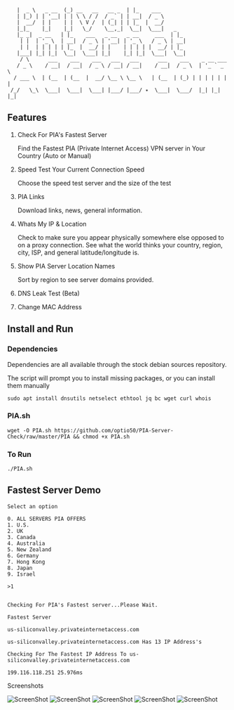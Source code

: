  
```____           _                   _                                          
   |  _ \   _ __  (_) __   __   __ _  | |_    ___                                 
   | |_) | | '__| | | \ \ / /  / _` | | __|  / _ \                                
   |  __/  | |    | |  \ V /  | (_| | | |_  |  __/                                
   |_|_    |_|    |_|   \_/    \__,_|  \__|  \___|   _                            
   |_ _|  _ __   | |_    ___   _ __   _ __     ___  | |_                          
    | |  | '_ \  | __|  / _ \ | '__| | '_ \   / _ \ | __|                         
    | |  | | | | | |_  |  __/ | |    | | | | |  __/ | |_                          
   |___| |_| |_|  \__|  \___| |_|    |_| |_|  \___|  \__|                         
    / \      ___    ___    ___   ___   ___      ___    ___    _ __ ___            
   / _ \    / __|  / __|  / _ \ / __| / __|    / __|  / _ \  | '_ ` _ \           
  / ___ \  | (__  | (__  |  __/ \__ \ \__ \   | (__  | (_) | | | | | | |          
 /_/   \_\  \___|  \___|  \___| |___/ |___/ ✴  \___|  \___/  |_| |_| |_|
```

## Features 
1. Check For PIA's Fastest Server
   
   
     Find the Fastest PIA (Private Internet Access) VPN server in Your Country (Auto or Manual)
2. Speed Test Your Current Connection Speed


    Choose the speed test server and the size of the test
3. PIA Links


     Download links, news, general information. 
4. Whats My IP & Location


    Check to make sure you appear physically somewhere else opposed to on a proxy connection. See what the world thinks your country, region, city, ISP, and general latitude/longitude is. 
5. Show PIA Server Location Names


    Sort by region to see server domains provided. 
6. DNS Leak Test (Beta)
7. Change MAC Address 




## Install and Run

### Dependencies
Dependencies are  all available through the stock debian sources repository. 

The script will prompt you to install missing packages, or you can install them manually

`sudo apt install dnsutils netselect ethtool jq bc wget curl whois`

### PIA.sh 

`wget -O PIA.sh https://github.com/optio50/PIA-Server-Check/raw/master/PIA && chmod +x PIA.sh`

### To Run

`./PIA.sh`


## Fastest Server Demo 


```
Select an option

0. ALL SERVERS PIA OFFERS
1. U.S.
2. UK
3. Canada
4. Australia
5. New Zealand
6. Germany
7. Hong Kong
8. Japan
9. Israel

>1
 

Checking For PIA's Fastest server...Please Wait.

Fastest Server

us-siliconvalley.privateinternetaccess.com

us-siliconvalley.privateinternetaccess.com Has 13 IP Address's

Checking For The Fastest IP Address To us-siliconvalley.privateinternetaccess.com 

199.116.118.251 25.976ms

```


Screenshots

![ScreenShot](https://github.com/optio50/PIA-Server-Check/blob/master/PIA.png?raw=true|alt=octocat)
  ![ScreenShot](https://github.com/optio50/PIA-Server-Check/blob/master/PIA2.png?raw=true|alt=octocat)
   ![ScreenShot](https://github.com/optio50/PIA-Server-Check/blob/master/PIA3.png?raw=true|alt=octocat)
    ![ScreenShot](https://github.com/optio50/PIA-Server-Check/blob/master/PIA4.png?raw=true|alt=octocat)
    ![ScreenShot](https://github.com/optio50/PIA-Server-Check/blob/master/PIA5.png?raw=true|alt=octocat)



